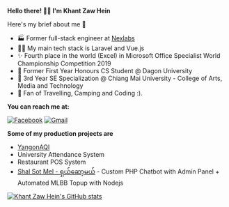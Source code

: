 **Hello there! 👋👋 I'm Khant Zaw Hein**

Here's my brief about me 👦

 - 🏭 Former full-stack engineer at [Nexlabs](https://nexlabs.co)
 - 👩‍💻 My main tech stack is Laravel and Vue.js
 - ✨ Fourth place in the world (Excel) in Microsoft Office Specialist World Championship Competition 2019
 -  🏫 Former First Year Honours CS Student @ Dagon University
 -  🏫 3rd Year SE Specialization @ Chiang Mai University - College of Arts, Media and Technology
 -  🌲  Fan of Travelling, Camping and Coding :).
 
**You can reach me at:**

[![Facebook](https://img.shields.io/badge/-Contact%20me%20on%20Facebook-3b5998?style=for-the-badge)](https://fb.com/khxnt) [![Gmail](https://img.shields.io/badge/-Email%20Me-B23121?style=for-the-badge)](mailto:kzh702@gmail.com)

**Some of my production projects are**

 - [YangonAQI](https://www.yangonaqi.live)
 - University Attendance System
 - Restaurant POS System
 - [Shal Sot Mel - ရှယ်ဆော့မယ်](https://fb.com/ShalSotMel) - Custom PHP Chatbot with Admin Panel + Automated MLBB Topup with Nodejs
 
 [![Khant Zaw Hein's GitHub stats](https://github-readme-stats.vercel.app/api?username=khantzawhein&theme=radical&count_private=true$show_icons=true)](https://github.com/khantzawhein)


